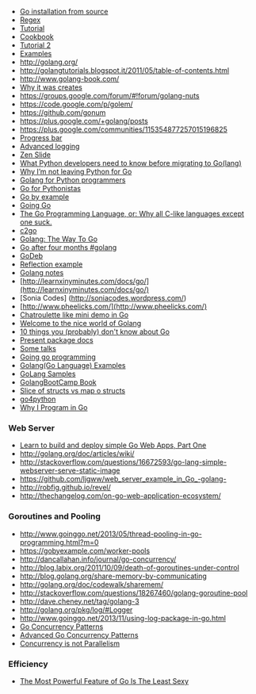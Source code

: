 <!-- 
.. link: 
.. description: 
.. tags: 
.. date: 2013/08/21 11:10:15
.. title: Go(lang) references
.. slug: golang-references
-->

* [Go installation from source](../../posts/go-installation-from-source.html)
* [Regex](http://blog.kamilkisiel.net/blog/2012/07/05/using-the-go-regexp-package/)
* [Tutorial](http://golangtutorials.blogspot.it/2011/05/table-of-contents.html)
* [Cookbook](http://golangcookbook.blogspot.it/)
* [Tutorial 2](https://github.com/StefanSchroeder/Golang-Regex-Tutorial)
* [Examples](https://gobyexample.com/)
* http://golang.org/
* http://golangtutorials.blogspot.it/2011/05/table-of-contents.html
* http://www.golang-book.com/
* [Why it was creates](http://commandcenter.blogspot.it/2012/06/less-is-exponentially-more.html)
* https://groups.google.com/forum/#!forum/golang-nuts 
* https://code.google.com/p/golem/ 
* https://github.com/gonum 
* https://plus.google.com/+golang/posts 
* https://plus.google.com/communities/115354877257015196825 
* [Progress bar](http://www.darkcoding.net/software/pretty-command-line-console-output-on-unix-in-python-and-go-lang/)
* [Advanced logging](https://code.google.com/p/log4go/)
* [Zen Slide](http://talks.golang.org/2012/zen.slide)
* [What Python developers need to know before migrating to Go(lang)](http://blog.repustate.com/migrating-code-from-python-to-golang-what-you-need-to-know/2013/04/23/)
* [Why I’m not leaving Python for Go](http://uberpython.wordpress.com/2012/09/23/why-im-not-leaving-python-for-go/)
* [Golang for Python programmers](http://golang-for-python-programmers.readthedocs.org/en/latest/)
* [Go for Pythonistas](http://s3.amazonaws.com/golangweekly/go_for_pythonistas.pdf)
* [Go by example](https://gobyexample.com/)
* [Going Go](http://www.goinggo.net/)
* [The Go Programming Language, or: Why all C-like languages except one suck.](http://www.syntax-k.de/projekte/go-review)
* [c2go](http://crypto.stanford.edu/~blynn/c2go/index.html)
* [Golang: The Way To Go](http://devcry.heiho.net/2012/04/golang-way-to-go.html?m=1)
* [Go after four months #golang](http://www.darkcoding.net/software/go-lang-after-four-months/)
* [GoDeb](http://blog.labix.org/2013/06/15/in-flight-deb-packages-of-go)
* [Reflection example](http://merbist.com/2011/06/27/golang-reflection-exampl/)
* [Golang notes](http://log.zyxar.com/blog/2012/04/08/go-lang-notes/)
* [http://learnxinyminutes.com/docs/go/](http://learnxinyminutes.com/docs/go/)
* [Sonia Codes] (http://soniacodes.wordpress.com/)
* [http://www.pheelicks.com/](http://www.pheelicks.com/)
* [Chatroulette like mini demo in Go](http://talks.golang.org/2012/chat.slide#1)
* [Welcome to the nice world of Golang](http://blog.menfin.info/Presentations/20120709_Golang_introduction/#slide1)
* [10 things you (probably) don't know about Go](http://nf.wh3rd.net/10things/)
* [Present package docs](http://godoc.org/code.google.com/p/go.tools/present)
* [Some talks](https://github.com/lagomeetup/talks)
* [Going go programming](http://www.goinggo.net/)
* [Golang(Go Language) Examples](http://golang-examples.tumblr.com/)
* [GoLang Samples](https://github.com/golang-samples)
* [GolangBootCamp Book](http://www.golangbootcamp.com/book/frontmatter)
* [Slice of structs vs map o structs](https://groups.google.com/forum/#!topic/golang-nuts/FCcLsuWsF_U)
* [go4python](http://talks.golang.org/2013/go4python.slide)
* [Why I Program in Go](http://tech.t9i.in/2013/01/why-program-in-go/)

### Web Server

* [Learn to build and deploy simple Go Web Apps, Part One](http://blog.joshsoftware.com/2014/03/12/learn-to-build-and-deploy-simple-go-web-apps-part-one/)
* http://golang.org/doc/articles/wiki/
* http://stackoverflow.com/questions/16672593/go-lang-simple-webserver-serve-static-image
* https://github.com/ljgww/web_server_example_in_Go_-golang-
* http://robfig.github.io/revel/
* http://thechangelog.com/on-go-web-application-ecosystem/


### Goroutines and Pooling

* http://www.goinggo.net/2013/05/thread-pooling-in-go-programming.html?m=0
* https://gobyexample.com/worker-pools
* http://dancallahan.info/journal/go-concurrency/
* http://blog.labix.org/2011/10/09/death-of-goroutines-under-control
* http://blog.golang.org/share-memory-by-communicating
* http://golang.org/doc/codewalk/sharemem/
* http://stackoverflow.com/questions/18267460/golang-goroutine-pool
* http://dave.cheney.net/tag/golang-3
* http://golang.org/pkg/log/#Logger
* http://www.goinggo.net/2013/11/using-log-package-in-go.html
* [Go Concurrency Patterns](http://talks.golang.org/2012/concurrency.slide)
* [Advanced Go Concurrency Patterns](http://talks.golang.org/2013/advconc.slide)
* [Concurrency is not Parallelism](http://talks.golang.org/2012/waza.slide)

### Efficiency

* [The Most Powerful Feature of Go Is The Least Sexy](http://dennisforbes.ca/index.php/2013/07/23/the-most-powerful-feature-of-go-is-the-least-sexy)

